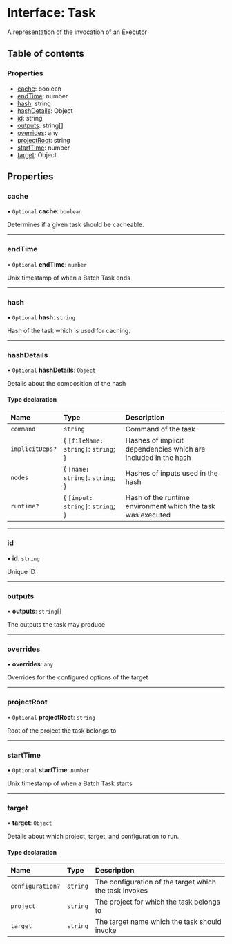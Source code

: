 # Interface: Task

A representation of the invocation of an Executor

## Table of contents

### Properties

- [cache](../../devkit/documents/Task#cache): boolean
- [endTime](../../devkit/documents/Task#endtime): number
- [hash](../../devkit/documents/Task#hash): string
- [hashDetails](../../devkit/documents/Task#hashdetails): Object
- [id](../../devkit/documents/Task#id): string
- [outputs](../../devkit/documents/Task#outputs): string[]
- [overrides](../../devkit/documents/Task#overrides): any
- [projectRoot](../../devkit/documents/Task#projectroot): string
- [startTime](../../devkit/documents/Task#starttime): number
- [target](../../devkit/documents/Task#target): Object

## Properties

### cache

• `Optional` **cache**: `boolean`

Determines if a given task should be cacheable.

---

### endTime

• `Optional` **endTime**: `number`

Unix timestamp of when a Batch Task ends

---

### hash

• `Optional` **hash**: `string`

Hash of the task which is used for caching.

---

### hashDetails

• `Optional` **hashDetails**: `Object`

Details about the composition of the hash

#### Type declaration

| Name            | Type                                 | Description                                                    |
| :-------------- | :----------------------------------- | :------------------------------------------------------------- |
| `command`       | `string`                             | Command of the task                                            |
| `implicitDeps?` | \{ `[fileName: string]`: `string`; } | Hashes of implicit dependencies which are included in the hash |
| `nodes`         | \{ `[name: string]`: `string`; }     | Hashes of inputs used in the hash                              |
| `runtime?`      | \{ `[input: string]`: `string`; }    | Hash of the runtime environment which the task was executed    |

---

### id

• **id**: `string`

Unique ID

---

### outputs

• **outputs**: `string`[]

The outputs the task may produce

---

### overrides

• **overrides**: `any`

Overrides for the configured options of the target

---

### projectRoot

• `Optional` **projectRoot**: `string`

Root of the project the task belongs to

---

### startTime

• `Optional` **startTime**: `number`

Unix timestamp of when a Batch Task starts

---

### target

• **target**: `Object`

Details about which project, target, and configuration to run.

#### Type declaration

| Name             | Type     | Description                                            |
| :--------------- | :------- | :----------------------------------------------------- |
| `configuration?` | `string` | The configuration of the target which the task invokes |
| `project`        | `string` | The project for which the task belongs to              |
| `target`         | `string` | The target name which the task should invoke           |
